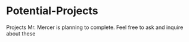 # Potential-Projects
Projects Mr. Mercer is planning to complete. Feel free to ask and inquire about these
